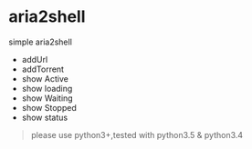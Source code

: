 # aria2shell
simple aria2shell
* addUrl
* addTorrent
* show Active
* show loading
* show Waiting
* show Stopped
* show status

> please use python3+,tested with python3.5 & python3.4